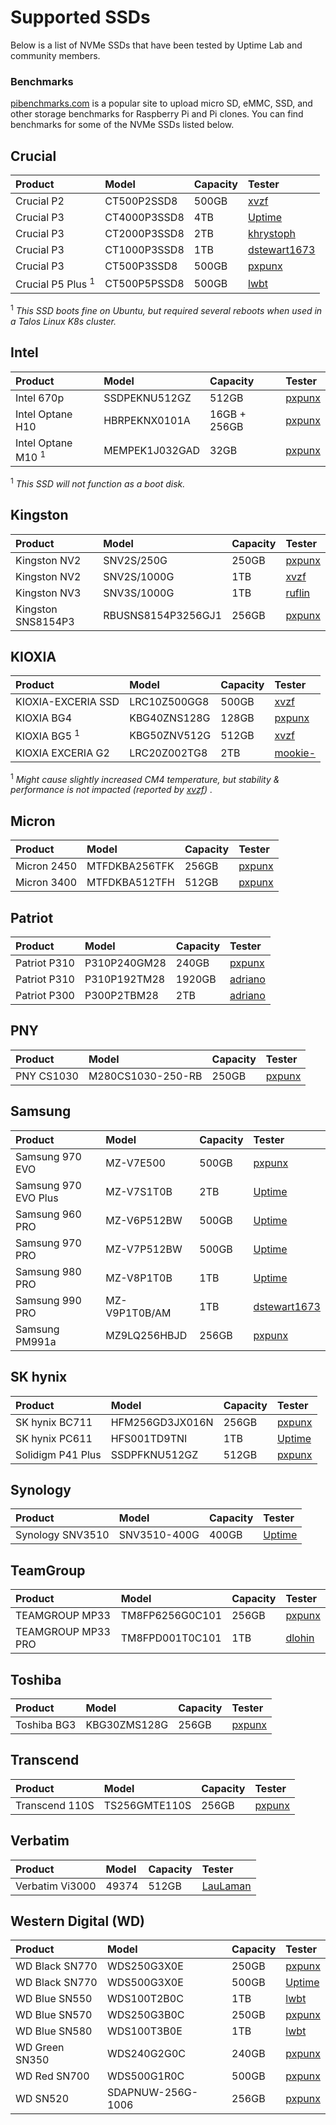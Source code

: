 # Supported SSDs

Below is a list of NVMe SSDs that have been tested by Uptime Lab and community members.

### Benchmarks

[pibenchmarks.com](https://pibenchmarks.com) is a popular site to upload micro SD, eMMC, SSD, and other storage benchmarks for Raspberry Pi and Pi clones. You can find benchmarks for some of the NVMe SSDs listed below.

## Crucial

| Product                       | Model              | Capacity     | Tester                                            |
| :---------------------------- | :----------------- | :----------- | :------------------------------------------------ |
| Crucial P2                    | CT500P2SSD8        | 500GB        | [xvzf](https://github.com/xvzf)                   |
| Crucial P3                    | CT4000P3SSD8       | 4TB          | [Uptime](https://github.com/uptime-lab)    |
| Crucial P3                    | CT2000P3SSD8       | 2TB          | [khrystoph](https://github.com/khrystoph)         |
| Crucial P3                    | CT1000P3SSD8       | 1TB          | [dstewart1673](https://github.com/dstewart1673)   |
| Crucial P3                    | CT500P3SSD8        | 500GB        | [pxpunx](https://github.com/pxpunx)               |
| Crucial P5 Plus <sup>1</sup>  | CT500P5PSSD8       | 500GB        | [lwbt](https://github.com/lwbt)                   |

<sup>1</sup> _This SSD boots fine on Ubuntu, but required several reboots when used in a Talos Linux K8s cluster._

## Intel

| Product                       | Model              | Capacity     | Tester                                            |
| :---------------------------- | :----------------- | :----------- | :------------------------------------------------ |
| Intel 670p                    | SSDPEKNU512GZ      | 512GB        | [pxpunx](https://github.com/pxpunx)               |
| Intel Optane H10              | HBRPEKNX0101A      | 16GB + 256GB | [pxpunx](https://github.com/pxpunx)               |
| Intel Optane M10 <sup>1</sup> | MEMPEK1J032GAD     | 32GB         | [pxpunx](https://github.com/pxpunx)               |

<sup>1</sup> _This SSD will not function as a boot disk._

## Kingston

| Product                       | Model              | Capacity     | Tester                                            |
| :---------------------------- | :----------------- | :----------- | :------------------------------------------------ |
| Kingston NV2                  | SNV2S/250G         | 250GB        | [pxpunx](https://github.com/pxpunx)               |
| Kingston NV2                  | SNV2S/1000G        | 1TB          | [xvzf](https://github.com/xvzf)                   |
| Kingston NV3                  | SNV3S/1000G        | 1TB          | [ruflin](https://github.com/ruflin)                   |
| Kingston SNS8154P3            | RBUSNS8154P3256GJ1 | 256GB        | [pxpunx](https://github.com/pxpunx)               |


## KIOXIA

| Product                       | Model              | Capacity     | Tester                                            |
| :---------------------------- | :----------------- | :----------- | :------------------------------------------------ |
| KIOXIA-EXCERIA SSD            | LRC10Z500GG8       | 500GB        | [xvzf](https://github.com/xvzf)                   |
| KIOXIA BG4                    | KBG40ZNS128G       | 128GB        | [pxpunx](https://github.com/pxpunx)               |
| KIOXIA BG5 <sup>1</sup>       | KBG50ZNV512G       | 512GB        | [xvzf](https://github.com/xvzf)                   |
| KIOXIA EXCERIA G2             | LRC20Z002TG8       |   2TB        | [mookie-](https://github.com/mookie-)             |

<sup>1</sup> _Might cause slightly increased CM4 temperature, but stability & performance is not impacted (reported by [xvzf](https://github.com/xvzf)) ._

## Micron

| Product                       | Model              | Capacity     | Tester                                            |
| :---------------------------- | :----------------- | :----------- | :------------------------------------------------ |
| Micron 2450                   | MTFDKBA256TFK      | 256GB        | [pxpunx](https://github.com/pxpunx)               |
| Micron 3400                   | MTFDKBA512TFH      | 512GB        | [pxpunx](https://github.com/pxpunx)               |

## Patriot

| Product                       | Model              | Capacity     | Tester                                            |
| :---------------------------- | :----------------- | :----------- | :------------------------------------------------ |
| Patriot P310                  | P310P240GM28       | 240GB        | [pxpunx](https://github.com/pxpunx)               |
| Patriot P310                  | P310P192TM28       | 1920GB       | [adriano](https://github.com/Adriano8899)         |
| Patriot P300                  | P300P2TBM28        | 2TB          | [adriano](https://github.com/Adriano8899)         |

## PNY

| Product                       | Model              | Capacity     | Tester                                            |
| :---------------------------- | :----------------- | :----------- | :------------------------------------------------ |
| PNY CS1030                    | M280CS1030-250-RB  | 250GB        | [pxpunx](https://github.com/pxpunx)               |

## Samsung

| Product                       | Model              | Capacity     | Tester                                            |
| :---------------------------- | :----------------- | :----------- | :------------------------------------------       |
| Samsung 970 EVO               | MZ-V7E500          | 500GB        | [pxpunx](https://github.com/pxpunx)               |
| Samsung 970 EVO Plus          | MZ-V7S1T0B         | 2TB          | [Uptime](https://github.com/uptime-lab)    |
| Samsung 960 PRO               | MZ-V6P512BW        | 500GB        | [Uptime](https://github.com/uptime-lab)    |
| Samsung 970 PRO               | MZ-V7P512BW        | 500GB        | [Uptime](https://github.com/uptime-lab)    |
| Samsung 980 PRO               | MZ-V8P1T0B         | 1TB          | [Uptime](https://github.com/uptime-lab)    |
| Samsung 990 PRO               | MZ-V9P1T0B/AM      | 1TB          | [dstewart1673](https://github.com/dstewart1673)   |
| Samsung PM991a                | MZ9LQ256HBJD       | 256GB        | [pxpunx](https://github.com/pxpunx)               |

## SK hynix

| Product                       | Model              | Capacity     | Tester                                            |
| :---------------------------- | :----------------- | :----------- | :------------------------------------------------ |
| SK hynix BC711                | HFM256GD3JX016N    | 256GB        | [pxpunx](https://github.com/pxpunx)               |
| SK hynix PC611                | HFS001TD9TNI       | 1TB          | [Uptime](https://github.com/uptime-lab)    |
| Solidigm P41 Plus             | SSDPFKNU512GZ      | 512GB        | [pxpunx](https://github.com/pxpunx)               |

## Synology

| Product                       | Model              | Capacity     | Tester                                            |
| :---------------------------- | :----------------- | :----------- | :------------------------------------------------ |
| Synology SNV3510              | SNV3510-400G       | 400GB        | [Uptime](https://github.com/uptime-lab)    |

## TeamGroup

| Product                       | Model              | Capacity     | Tester                                            |
| :---------------------------- | :----------------- | :----------- | :------------------------------------------------ |
| TEAMGROUP MP33                | TM8FP6256G0C101    | 256GB        | [pxpunx](https://github.com/pxpunx)               |
| TEAMGROUP MP33 PRO            | TM8FPD001T0C101    | 1TB          | [dlohin](https://github.com/dlohin)               |

## Toshiba

| Product                       | Model              | Capacity     | Tester                                            |
| :---------------------------- | :----------------- | :----------- | :------------------------------------------------ |
| Toshiba BG3                   | KBG30ZMS128G       | 256GB        | [pxpunx](https://github.com/pxpunx)               |

## Transcend

| Product                       | Model              | Capacity     | Tester                                            |
| :---------------------------- | :----------------- | :----------- | :------------------------------------------------ |
| Transcend 110S                | TS256GMTE110S      | 256GB        | [pxpunx](https://github.com/pxpunx)               |

## Verbatim

| Product                       | Model              | Capacity     | Tester                                            |
| :---------------------------- | :----------------- | :----------- | :------------------------------------------------ |
| Verbatim Vi3000               | 49374              | 512GB        | [LauLaman](https://github.com/LauLaman)           |

## Western Digital (WD)

| Product                       | Model              | Capacity     | Tester                                            |
| :---------------------------- | :----------------- | :----------- | :------------------------------------------------ |
| WD Black SN770                | WDS250G3X0E        | 250GB        | [pxpunx](https://github.com/pxpunx)               |
| WD Black SN770                | WDS500G3X0E        | 500GB        | [Uptime](https://github.com/uptime-lab/)   |
| WD Blue SN550                 | WDS100T2B0C        | 1TB          | [lwbt](https://github.com/lwbt)                   |
| WD Blue SN570                 | WDS250G3B0C        | 250GB        | [pxpunx](https://github.com/pxpunx)               |
| WD Blue SN580                 | WDS100T3B0E        | 1TB          | [lwbt](https://github.com/lwbt)                   |
| WD Green SN350                | WDS240G2G0C        | 240GB        | [pxpunx](https://github.com/pxpunx)               |
| WD Red SN700                  | WDS500G1R0C        | 500GB        | [pxpunx](https://github.com/pxpunx)               |
| WD SN520                      | SDAPNUW-256G-1006  | 256GB        | [pxpunx](https://github.com/pxpunx)               |
